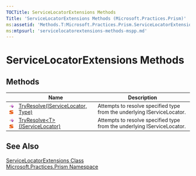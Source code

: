 ```yaml
---
TOCTitle: ServiceLocatorExtensions Methods
Title: 'ServiceLocatorExtensions Methods (Microsoft.Practices.Prism)'
ms:assetid: 'Methods.T:Microsoft.Practices.Prism.ServiceLocatorExtensions'
ms:mtpsurl: 'servicelocatorextensions-methods-mspp.md'
---
```



# ServiceLocatorExtensions Methods

## Methods

<table>

<thead>
<tr class="header">
<th> </th>
<th>Name</th>
<th>Description</th>
</tr>
</thead>
<tbody>
<tr class="odd">
<td><img src="/patterns-practices/reference/images/public-method.gif" alt="Public method"/><img src="/patterns-practices/reference/images/static-member.gif" alt="Static member"/></td>
<td><a href="/patterns-practices/reference/servicelocatorextensions-tryresolve-method-iservicelocator-type-mspp" data-raw-source="[TryResolve(IServiceLocator, Type)](/patterns-practices/reference/servicelocatorextensions-tryresolve-method-iservicelocator-type-mspp
)">TryResolve(IServiceLocator, Type)</a></td>
<td><div class="summary">
Attempts to resolve specified type from the underlying IServiceLocator.
</div></td>
</tr>
<tr class="even">
<td><img src="/patterns-practices/reference/images/public-method.gif" alt="Public method"/><img src="/patterns-practices/reference/images/static-member.gif" alt="Static member"/></td>
<td><a href="/patterns-practices/reference/servicelocatorextensions-tryresolve-t-method-iservicelocator-mspp" data-raw-source="[TryResolve&amp;lt;T&amp;gt;(IServiceLocator)](/patterns-practices/reference/servicelocatorextensions-tryresolve-t-method-iservicelocator-mspp)">TryResolve&lt;T&gt;(IServiceLocator)</a></td>
<td><div class="summary">
Attempts to resolve specified type from the underlying IServiceLocator.
</div></td>
</tr>
</tbody>
</table>

## See Also

[ServiceLocatorExtensions Class](/patterns-practices/reference/servicelocatorextensions-class-mspp)  
[Microsoft.Practices.Prism Namespace](/patterns-practices/reference/mspp-namespace)  